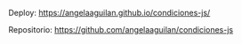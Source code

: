 Deploy:         https://angelaaguilan.github.io/condiciones-js/

Repositorio:    https://github.com/angelaaguilan/condiciones-js